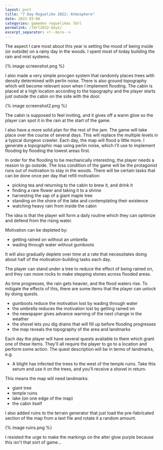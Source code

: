 ```yaml
---
layout: post
title: "7 Day Roguelike 2022: Atmosphere"
date: 2022-03-06
categories: gamedev roguelikes 7drl
permalink: /7drl2022-day2/
excerpt_separator: <!--more-->
---
```


The aspect I care most about this year is setting the mood of being inside
(or outside) on a rainy day in the woods. I spent most of today building
the rain and mist systems.

{% image screenshot.png %}

<!--more-->

I also made a very simple procgen system that randomly places trees with
density determined with perlin noise. There is also ground topography which
will become relevant soon when I implement flooding. The cabin is placed
at a high location according to the topography and the player starts just
outside the cabin on the side with the door.

{% image screenshot2.png %}

The cabin is supposed to feel inviting, and it gives off a warm glow
so the player can spot it in the rain at the start of the game.

I also have a more solid plan for the rest of the jam. The game will take place over the
course of several days. This will replace the multiple levels in a typical
dungeon crawler. Each day, the map will flood a little more. I generate
a topographic map using perlin noise, which I'll use to implement flooding by flooding
the lowest areas first.

In order for the flooding to be mechanically interesting, the player needs a reason
to go outside. The loss condition of the game will be the protagonist runs out of
motivation to stay in the woods. There will be certain tasks that can be done once
per day that refill motivation:
 - picking tea and returning to the cabin to brew it, and drink it
 - finding a rare flower and taking it to a shrine
 - harvesting the sap of a giant maple tree
 - standing on the shore of the lake and contemplating their existence
 - watching heavy rain from inside the cabin

The idea is that the player will form a daily routine which they can optimize and
defend from the rising water.

Motivation can be depleted by:
 - getting rained on without an umbrella
 - wading through water without gumboots

It will also gradually deplete over time at a rate that necessitates doing about half
of the motivation-building tasks each day.

The player can stand under a tree to reduce the effect of being rained on, and they
can move rocks to make stepping stones across flooded areas.

As time progresses, the rain gets heavier, and the flood waters rise. To mitigate the
effects of this, there are some items that the player can unlock by doing quests.
 - gumboots reduce the motivation lost by wading through water
 - the umbrella reduces the motivation lost by getting rained on
 - the newspaper gives advance warning of the next change in the weather
 - the shovel lets you dig drains that will fill up before flooding progresses
 - the map reveals the topography of the area and landmarks

Each day the player will have several quests available to them which grant one of these items.
They'll all require the player to go to a location and perform some action. The quest description
will be in terms of landmarks, e.g.
 - A blight has infected the trees to the west of the temple ruins. Take this serum and
   use it on the trees, and you'll receive a shovel in return.

This means the map will need landmarks:
 - giant tree
 - temple ruins
 - lake (on one edge of the map)
 - the cabin itself

I also added ruins to the terrain generator that just load the pre-fabricated section
of the map from a text file and rotate it a random amount.

{% image ruins.png %}

I resisted the urge to make the markings on the alter glow purple because this isn't
that sort of game...
